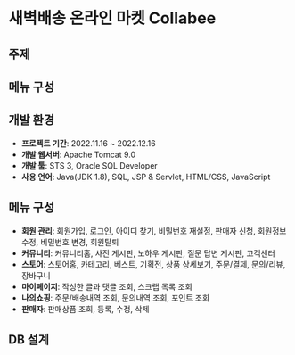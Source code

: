 
# 새벽배송 온라인 마켓 Collabee



## 주제
## 메뉴 구성

## 개발 환경
+ **프로젝트 기간**: 2022.11.16 ~ 2022.12.16
+ **개발 웹서버**: Apache Tomcat 9.0
+ **개발 툴**: STS 3, Oracle SQL Developer
+ **사용 언어**: Java(JDK 1.8), SQL, JSP & Servlet, HTML/CSS, JavaScript


## 메뉴 구성
+ **회원 관리**: 회원가입, 로그인, 아이디 찾기, 비밀번호 재설정, 판매자 신청, 회원정보 수정, 비밀번호 변경, 회원탈퇴
+ **커뮤니티**: 커뮤니티홈, 사진 게시판, 노하우 게시판, 질문 답변 게시판, 고객센터
+ **스토어**: 스토어홈, 카테고리, 베스트, 기획전, 상품 상세보기, 주문/결제, 문의/리뷰, 장바구니
+ **마이페이지**: 작성한 글과 댓글 조회, 스크랩 목록 조회 
+ **나의쇼핑**: 주문/배송내역 조회, 문의내역 조회, 포인트 조회
+ **판매자**: 판매상품 조회, 등록, 수정, 삭제

## DB 설계






